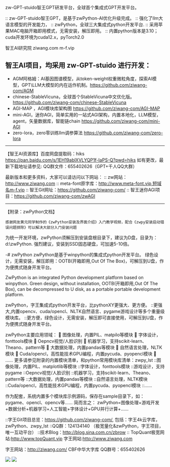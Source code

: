 zw-GPT-stuido智王GPT研发平台，全球首个集成式GPT开发平台。

:: zw-GPT-stuido智王GPT，是基于zwPython-AI优化升级完成。
:: 强化了llm大语言模型的开发能力，
:: zwPython，全球三大集成式python开发平台.
:: 采用苹果MAC电脑开箱即用模式，无需安装，解压即用。
:: 内置python版本是3.10；cuda开发环境为cuda12.x，pyTorch2.0

智王AI研究院  ziwang.com   m-f.vip

## 智王AI项目，均采用 zw-GPT-stuido 进行开发：
 
*  AGM阿格姆：AI基因图谱模型，从token-weight权重微粒角度，探索AI模型，GPT\LLM大模型的内在运作机制。https://github.com/ziwang-com/AGM
*  chinese-StableVicuna，全球首个StableVicuna中文优化版。https://github.com/ziwang-com/chinese-StableVicuna
*  AGI-MAP ，AGI模块库架构图 https://github.com/ziwang-com/AGI-MAP
*  mini-AGI，迷你AGI，简单实用的一站式AGI架构，内置本地化，LLM模型，agent，矢量数据库，智能链chain https://github.com/ziwang-com/mini-AGI
*  zero-lora，zero零训练llm调参算法 https://github.com/ziwang-com/zero-lora

 
--------------------------

【智王AI资源库】百度网盘提取码：hiks 
https://pan.baidu.com/s/1EH19ablXVLYQP1f-IaPS-Q?pwd=hiks
如有更改，最新下载地址请参见: QQ群文件：655402626（GPT+千人QQ大群）

最新版本和更多资料，大家可以请访问以下网站：
	:: zw网站：http://www.ziwang.com
  :: meta-font原字库：http://www.meta-font.vip,短域名m-f.vip
  :: 智王Git网址：https://github.com/ziwang-com/
  :: 智王迷你AGI项目：https://github.com/ziwang-com/zwAGI
  
--------------------------
	
  
【附录：zwPython文档】    

	感谢网友黄元同学制作的《zwPython安装及界面介绍》入门教学视频，配合《zwpy安装启动错误问题排除》可以解决大部分入门安装问题

  为统一开发环境，zwPython须解压到安装盘根目录下，建议为D盘，目录为：d:\zwPython.
  强烈建议，安装到SSD固态硬盘，可加速5-10倍。

   

-# zwPython
zwPython是基于winpython的集成式python开发平台。
绿色设计，无需安装，解压即用：OOTB(开箱即用,Out Of The Box)，可解压到U盘，作为便携式随身开发平台。

ZwPython is an integrated Python development platform based on winpython. 
Green design, without installation, OOTB(开箱即用,Out Of The Box), 
can be decompressed to U disk, as a portable portable development platform.

zwPython，字王集成式python开发平台，比pythonXY更强大、更方便。
::更强大,内置opencv、cuda/opencl、NLTK自然语言、pygame游戏设计等多个重量级模块库。
::更方便，绿色设计，无需安装，解压即可直接使用，可解压到U盘，作为便携式随身开发平台。

zwPython主要应用领域：
	图像处理，内置PIL、matpilo等模块
	字体设计，fonttools模块
	Oepncv视觉/人脸识别
	机器学习，支持scikit-learn、Theano、pattern等
	大数据处理，内置pandas等模块
	自然语言处理，NLTK模块
	Cuda/opencl，高性能技术GPU编程，内置pycuda、pyopencl模块
	……
更多请参见附录的内置模块清单，和python常用模块库清单：zwpy_lst
::图像处理，内置PIL、matplotlib等模块
::字体设计，fonttools模块
::游戏设计，支持pygame
::Oepncv视觉/人脸识别
::机器学习，支持scikit-learn、Theano、pattern等
::大数据处理，内置pandas等模块
::自然语言处理，NLTK模块
::Cuda/opencl，高性能技术GPU编程，内置pycuda、pyopencl模块
::……

作为配套，系统内置多个模块库示例源码，保存在sample目录下，如：pygame、opencl、opencv等......
简而言之：
zwPython=图像处理+游戏开发+数据分析+机器学习+人工智能+字体设计+GPU并行计算+......


::字王Git项目总览：https://github.com/ziwang-com/,
    包括：字王4k云字库，zwPython、zwpy_lst
::QQ群：124134140 （极宽量化&zwPython，字王项目，唯一互动平台）
::技术Blog：http://blog.sina.com.cn/zbrow
:: TopQuant极宽网站:http://www.topQuant.vip  字王网站:http://www.ziwang.com  


字王网站：http://ziwang.com/
CBF中华大字库 QQ群号：655402626

![](https://github.com/ziwang-com/zwpython/blob/master/images/zwpy2016m12.png)
![](https://github.com/ziwang-com/zwpython/blob/master/images/zwpython.jpg)





